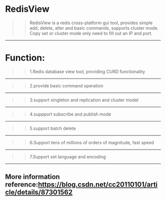 ﻿RedisView
====
>>RedisView is a redis cross-platform gui tool, provides simple add, delete, alter and basic commands, supports cluster mode. Copy set or cluster mode only need to fill out an IP and port.
-------
Function:
====
>>1.Redis database view tool, providing CURD functionality
-------
>>2.provide basic command operation
-------
>>3.support singleton and replication and cluster model
-------
>>4.suppport subscribe and publish mode
-------
>>5.support batch delete
-------
>>6.Support tens of millions of orders of magnitude, fast speed
-------
>>7.Support set language and encoding
-------





    
    
More information reference:https://blog.csdn.net/cc20110101/article/details/87301562
-------
